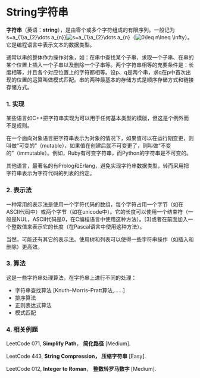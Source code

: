 # String字符串

**字符串**（英语：**string**），是由零个或多个字符组成的有限序列。一般记为 s=a\_{1}a\_{2}\dots a\_{n}}![s=a\_{1}a\_{2}\dots a\_{n}](https://wikimedia.org/api/rest_v1/media/math/render/svg/e29bf631b090323edd6889f810e6cff29538b161)（![0\leq n\lneq \infty ](https://wikimedia.org/api/rest_v1/media/math/render/svg/a24e16ceca183db18fbc18029243b44d668076a7)）。它是编程语言中表示文本的数据类型。

通常以串的整体作为操作对象，如：在串中查找某个子串、求取一个子串、在串的某个位置上插入一个子串以及删除一个子串等。两个字符串相等的充要条件是：长度相等，并且各个对应位置上的字符都相等。设p、q是两个串，求q在p中首次出现的位置的运算叫做模式匹配。串的两种最基本的存储方式是顺序存储方式和链接存储方式。

### 1. 实现

某些语言如C++把字符串实现为可以用于任何基本类型的模版，但这是个例外而不是规则。

在一个面向对象语言把字符串表示为对象的情况下，如果值可以在运行期变更，则叫做“可变的”（mutable），如果值在创建后就不可变更了，则叫做“不变的”（immutable）。例如，Ruby有可变字符串，而Python的字符串是不可变的。

其他语言，最著名的有Prolog和Erlang，避免实现字符串数据类型，转而采用把字符串表示为字符代码的列表的约定。

### 2. 表示法

 一种常用的表示法是使用一个字符代码的数组，每个字符占用一个字节（如在ASCII代码中）或两个字节（如在unicode中）。它的长度可以使用一个结束符（一般是NUL，ASCII代码是0，在C编程语言中使用这种方法）。\[3\]或者在前面加入一个整数值来表示它的长度（在Pascal语言中使用这种方法）。

 当然，可能还有其它的表示法。使用树和列表可以使得一些字符串操作（如插入和删除）更高效。

### 3. 算法

这是一些字符串处理算法，在字符串上进行不同的处理：

* 字符串查找算法 \[Knuth–Morris–Pratt算法,......\]
* 排序算法
* 正则表达式算法
* 模式匹配

### 4. 相关例题

LeetCode 071, **Simplify Path**， **简化路径** \[Medium\].

LeetCode 443, **String Compression， 压缩字符串** \[Easy\].

LeetCode 012, **Integer to Roman**， **整数转罗马数字** \[Medium\].

